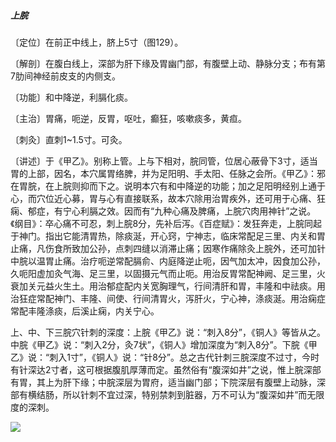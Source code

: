 ##### 上脘

〔定位〕在前正中线上，脐上5寸（图129）。

〔解剖〕在腹白线上，深部为肝下缘及胃幽门部，有腹壁上动、静脉分支；布有第7肋间神经前皮支的内侧支。

〔功能〕和中降逆，利膈化痰。

〔主治〕胃痛，呃逆，反胃，呕吐，癫狂，咳嗽痰多，黄疸。

〔刺灸〕直刺1~1.5寸。可灸。

〔讲述〕于《甲乙》。别称上管。上与下相对，脘同管，位居心蔽骨下3寸，适当胃的上部，因名，本穴属胃络脾，并为足阳明、手太阳、任脉之会所。《甲乙》：邪在胃脘，在上脘则抑而下之。说明本穴有和中降逆的功能；加之足阳明经别上通于心，而穴位近心募，胃与心有直接联系，故本穴除用治胃疾外，还可用于心痛、狂痫、郁症，有宁心利膈之效。因而有“九种心痛及脾痛，上脘穴肉用神针”之说。《纲目》：卒心痛不可忍，刺上脘8分，先补后泻。《百症赋》：发狂奔走，上脘同起于神门。指出它能清胃热，除痰涎，开心窍，宁神志，临床常配足三里、内关和胃止痛，凡伤食所致加公孙，点刺四缝以消滞止痛；因寒作痛除灸上脘外，还可加针中脘以温胃止痛。治疗呃逆常配膈俞、内庭降逆止呃，因气加太冲，因食加公孙，久呃阳虚加灸气海、足三里，以固摄元气而止呃。用治反胃常配神阙、足三里，火衰加关元益火生土。用治郁症配内关宽胸理气，行间清肝和胃，丰隆和中祛痰。用治狂症常配神门、丰隆、间使、行间清胃火，泻肝火，宁心神，涤痰涎。用治痫症常配丰隆涤痰，后溪止痫，内关宁心。

上、中、下三脘穴针刺的深度：上脘《甲乙》说：“刺入8分”，《铜人》等皆从之。中脘《甲乙》说：“刺入2分，灸7状”，《铜人》增加深度为“刺入8分”。下脘《甲乙》说：“刺入1寸”，《铜人》说：“针8分”。总之古代针刺三脘深度不过寸，今时有针深达2寸者，这可根据腹肌厚薄而定。虽然俗有“腹深如井”之说，惟上脘深部有胃，其上为肝下缘；中脘深层为胃府，适当幽门部；下院深层有腹壁上动脉，深部有横结肠，所以针刺不宜过深，特别禁刺到脏器，万不可认为“腹深如井”而无限度的深刺。

![](img/图129.jpg)
